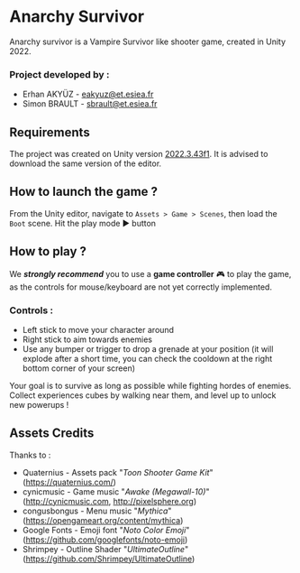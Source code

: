 # Anarchy Survivor
 Anarchy survivor is a Vampire Survivor like shooter game, created in Unity 2022.

### Project developed by :
- Erhan AKYÜZ - eakyuz@et.esiea.fr
- Simon BRAULT - sbrault@et.esiea.fr

## Requirements
The project was created on Unity version [2022.3.43f1](https://unity.com/releases/editor/whats-new/2022.3.43). It is advised to download the same version of the editor.
## How to launch the game ?
From the Unity editor, navigate to `Assets > Game > Scenes`, then load the `Boot` scene. Hit the play mode ▶️ button
## How to play ?
We ***strongly recommend*** you to use a **game controller** 🎮 to play the game, as the controls for mouse/keyboard are not yet correctly implemented.
### Controls :
- Left stick to move your character around
- Right stick to aim towards enemies
- Use any bumper or trigger to drop a grenade at your position (it will explode after a short time, you can check the cooldown at the right bottom corner of your screen)

Your goal is to survive as long as possible while fighting hordes of enemies. Collect experiences cubes by walking near them, and level up to unlock new powerups !

## Assets Credits
Thanks to :
- Quaternius	- Assets pack "*Toon Shooter Game Kit*" (https://quaternius.com/)
- cynicmusic 	- Game music "*Awake (Megawall-10)*" (http://cynicmusic.com, http://pixelsphere.org)
- congusbongus 	- Menu music "*Mythica*" (https://opengameart.org/content/mythica)
- Google Fonts 	- Emoji font "*Noto Color Emoji*" (https://github.com/googlefonts/noto-emoji)
- Shrimpey		- Outline Shader "*UltimateOutline*" (https://github.com/Shrimpey/UltimateOutline)
